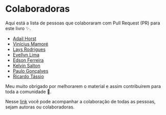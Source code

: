 # Colaboradoras

Aqui está a lista de pessoas que colaboraram com Pull Request (PR) para este livro :sparkles:. 

- [Adail Horst](https://github.com/SpawW)
- [Vinícius Mamoré](https://github.com/vmamore)
- [Lays Rodrigues](https://github.com/lays147)
- [Evellyn Lima](https://github.com/evelew)
- [Edson Ferreira](https://github.com/edsoncelio)
- [Kelvin Salton](https://github.com/kelvins)
- [Paulo Gonçalves](https://github.com/PauloGoncalvesBH)
- [Ricardo Tássio](https://github.com/ricardotassio)

Meu muito obrigado por melhorarem o material e assim contribuirem para toda a comunidade :tada:.

Nesse [link](https://github.com/gomex/deploy-em-producao/graphs/contributors) você pode acompanhar a colaboração de todas as pessoas, sejam autoras ou colaboradoras.
